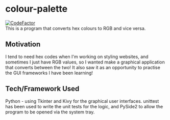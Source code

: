 # colour-palette
[![CodeFactor](https://www.codefactor.io/repository/github/cbridges851/colour-palette/badge)](https://www.codefactor.io/repository/github/cbridges851/colour-palette)  
This is a program that converts hex colours to RGB and vice versa.

## Motivation
I tend to need hex codes when I'm working on styling websites, and sometimes I just have RGB values, so I wanted make a graphical application that converts between the two! It also saw it as an opportunity to practise the GUI frameworks I have been learning!

## Tech/Framework Used
Python - using Tkinter and Kivy for the graphical user interfaces. unittest has been used to write the unit tests for the logic, and PySide2 to allow the program to be opened via the system tray.
